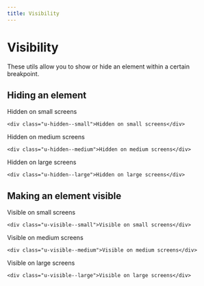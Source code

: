 ```yaml
---
title: Visibility
---
```


# Visibility

These utils allow you to show or hide an element within a certain breakpoint.

## Hiding an element

<div class="u-hidden--small">Hidden on small screens</div>

```
<div class="u-hidden--small">Hidden on small screens</div>
```

<div class="u-hidden--medium">Hidden on medium screens</div>

```
<div class="u-hidden--medium">Hidden on medium screens</div>
```

<div class="u-hidden--large">Hidden on large screens</div>

```
<div class="u-hidden--large">Hidden on large screens</div>
```

## Making an element visible


<div class="u-visible--small">Visible on small screens</div>

```
<div class="u-visible--small">Visible on small screens</div>
```

<div class="u-visible--medium">Visible on medium screens</div>

```
<div class="u-visible--medium">Visible on medium screens</div>
```

<div class="u-visible--large">Visible on large screens</div>

```
<div class="u-visible--large">Visible on large screens</div>
```